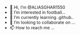 - 👋 Hi, I’m @ALIASGHAR1550
- 👀 I’m interested in football...
- 🌱 I’m currently learning .github..
- 💞️ I’m looking to collaborate on ...
- 📫 How to reach me ...

<!---
ALIASGHAR1550/ALIASGHAR1550 is a ✨ special ✨ repository because its `README.md` (this file) appears on your GitHub profile.
You can click the Preview link to take a look at your changes.
--->
